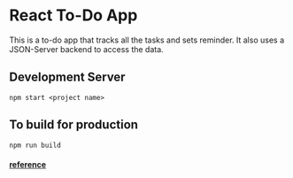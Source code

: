 # React To-Do App

This is a to-do app that tracks all the tasks and sets reminder. It also uses a JSON-Server backend to access the data.


## Development Server
`npm start <project name>`

## To build for production
`npm run build`

#### [reference](https://github.com/bradtraversy/react-crash-2021)

